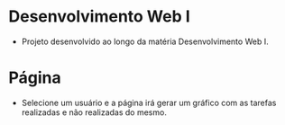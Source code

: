 # Desenvolvimento Web I
- Projeto desenvolvido ao longo da matéria Desenvolvimento Web I.

# Página
- Selecione um usuário e a página irá gerar um gráfico com as tarefas realizadas e não realizadas do mesmo.

